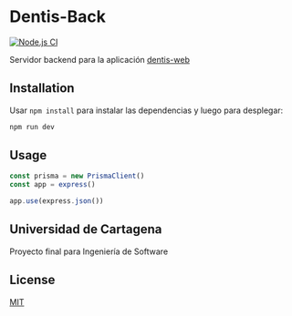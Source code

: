 # Dentis-Back
[![Node.js CI](https://github.com/katy-paola/dentis-back/actions/workflows/node.js.yml/badge.svg)](https://github.com/katy-paola/dentis-back/actions/workflows/node.js.yml)

Servidor backend para la aplicación [dentis-web](https://github.com/katy-paola/dentis-web)

## Installation

Usar `npm install` para instalar las dependencias y luego para desplegar:

```bash
npm run dev
```

## Usage

```javascript
const prisma = new PrismaClient()
const app = express()

app.use(express.json())
```

## Universidad de Cartagena

Proyecto final para Ingeniería de Software

## License

[MIT](https://choosealicense.com/licenses/mit/)
